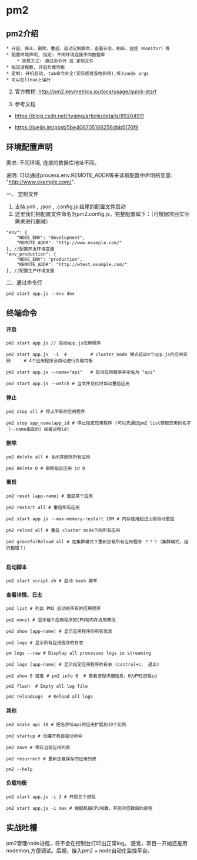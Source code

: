 # pm2

## pm2介绍
    * 开启、停止、删除、重启、启动定制脚本、查看日志、刷新、监控（monitor）等
    * 配置环境声明, 指定: 不同环境连接不同数据库
        * 实现方式: 通过命令行 或 定制文件               
    * 指定进程数, 开启负载均衡
    * 定制: 开机启动, tab命令补全(实际感觉没啥卵用),传入node args
    * 可以在linux上运行

2. 官方教程: http://pm2.keymetrics.io/docs/usage/quick-start

3. 参考文档

* https://blog.csdn.net/ityqing/article/details/89204911

* https://juejin.im/post/5be406705188256dbb5176f9

## 环境配置声明

需求: 不同环境, 连接的数据库地址不同。

说明: 可以通过process.env.REMOTE_ADDR等来读取配置中声明的变量: "http://www.example.com/". 

一、 定制文件

1. 支持.yml , .json , .config.js 结尾的配置文件启动
2. 这里我们把配置文件命名为pm2.config.js，完整配置如下：（可根据项目实际需求进行删减）

```
"env": {
    "NODE_ENV": "development",
    "REMOTE_ADDR": "http://www.example.com/"
}, //配置开发环境变量
"env_production": {
    "NODE_ENV": "production",
    "REMOTE_ADDR": "http://wtest.example.com/"
}, //配置生产环境变量
```

二、通过命令行

```
pm2 start app.js --env dev
```


## 终端命令

#### 开启
```
pm2 start app.js // 启动app.js应用程序

pm2 start app.js  -i  4         # cluster mode 模式启动4个app.js的应用实例     # 4个应用程序会自动进行负载均衡

pm2 start app.js --name="api"   # 启动应用程序并命名为 "api"

pm2 start app.js --watch # 当文件变化时自动重启应用

```

#### 停止

```
pm2 stop all # 停止所有的应用程序

pm2 stop app_name|app_id # 停止指定应用程序 (可以先通过pm2 list获取应用的名字（--name指定的）或者进程id)

```

#### 删除

```
pm2 delete all # 关闭并删除所有应用

pm2 delete 0 # 删除指定应用 id 0

```

#### 重启

```
pm2 reset [app-name] # 重启某个应用

pm2 restart all # 重启所有应用

pm2 start app.js --max-memory-restart 20M # 内存使用超过上限自动重启

pm2 reload all # 重启 cluster mode下的所有应用

pm2 gracefulReload all # 在集群模式下重新加载所有应用程序 ？？？（集群模式，运行报错？）
 
```

#### 启动脚本

```
pm2 start script.sh # 启动 bash 脚本
```

#### 查看详情、日志

```
pm2 list # 列出 PM2 启动的所有的应用程序

pm2 monit # 显示每个应用程序的CPU和内存占用情况

pm2 show [app-name] # 显示应用程序的所有信息

pm2 logs # 显示所有应用程序的日志

pm logs --raw # Display all processes logs in streaming

pm2 logs [app-name] # 显示指定应用程序的日志 (control+c， 退出)

pm2 show 0 或者 # pm2 info 0  # 查看进程详细信息，0为PM2进程id

pm2 flush  # Empty all log file

pm2 reloadLogs  # Reload all logs
```

#### 其他

```
pm2 scale api 10 # 把名字叫api的应用扩展到10个实例

pm2 startup # 创建开机自启动命令

pm2 save # 保存当前应用列表 

pm2 resurrect # 重新加载保存的应用列表

pm2 --help 
```

#### 负载均衡

```
pm2 start app.js -i 3 # 开启三个进程

pm2 start app.js -i max # 根据机器CPU核数，开启对应数目的进程 
```

## 实战吐槽

pm2管理node进程，将不会在控制台打印出正常log。  感觉，项目一开始还是用nodemon,方便调试。后期，接入pm2 + node自动化监控平台。

